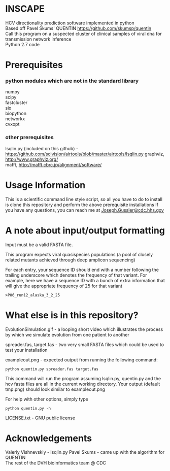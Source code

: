 # INSCAPE 
HCV directionality prediction software implemented in python  
Based off Pavel Skums' QUENTIN https://github.com/skumsp/quentin  
Call this program on a suspected cluster of clinical samples of viral dna for transmission network inference  
Python 2.7 code
# Prerequisites
### python modules which are not in the standard library
numpy  
scipy  
fastcluster  
six  
biopython  
networkx  
cvxopt  
### other prerequisites
lsqlin.py (included on this github) - https://github.com/scivision/airtools/blob/master/airtools/lsqlin.py
graphviz, http://www.graphviz.org/  
mafft, http://mafft.cbrc.jp/alignment/software/  

# Usage Information

This is a scientific command line style script, so all you have to do to install is clone this repository and perform the above prerequisite installations
If you have any questions, you can reach me at Joseph.Gussler@cdc.hhs.gov

# A note about input/output formatting
Input must be a valid FASTA file.

This program expects viral quasispecies populations (a pool of closely related mutants achieved through deep amplicon sequencing)

For each entry, your sequence ID should end with a number following the trailing underscore which denotes the frequency of that variant. For example, here we have a sequence ID with a bunch of extra information that will give the appropriate frequency of 25 for that variant

```
>P06_run12_alaska_3_2_25
```
# What else is in this repository?

EvolutionSimulation.gif - a looping short video which illustrates the process by which we simulate evolution from one patient to another

spreader.fas, target.fas - two very small FASTA files which could be used to test your installation

exampleout.png - expected output from running the following command:
```
python quentin.py spreader.fas target.fas
```
This command will run the program assuming lsqlin.py, quentin.py and the hcv fasta files are all in the current working directory. Your output (default tmp.png) should look similar to exampleout.png

For help with other options, simply type  
```
python quentin.py -h
```
LICENSE.txt - GNU public license
    
# Acknowledgements
Valeriy Vishnevskiy - lsqlin.py
Pavel Skums - came up with the algorithm for QUENTIN  
The rest of the DVH bioinformatics team @ CDC  
